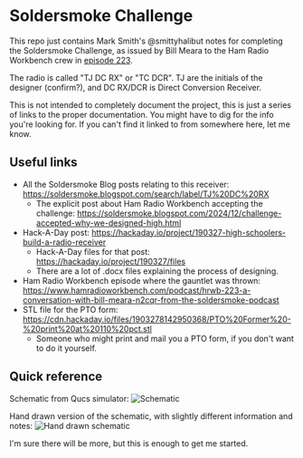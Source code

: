 # Soldersmoke Challenge

This repo just contains Mark Smith's @smittyhalibut notes for completing the Soldersmoke Challenge, as issued by Bill Meara to the Ham Radio Workbench crew in [episode 223](https://www.hamradioworkbench.com/podcast/hrwb-223-a-conversation-with-bill-meara-n2cqr-from-the-soldersmoke-podcast).

The radio is called "TJ DC RX" or "TC DCR".  TJ are the initials of the designer (confirm?), and DC RX/DCR is Direct Conversion Receiver.

This is not intended to completely document the project, this is just a series of links to the proper documentation.  You might have to dig for the info you're looking for.  If you can't find it linked to from somewhere here, let me know.

## Useful links

* All the Soldersmoke Blog posts relating to this receiver: <https://soldersmoke.blogspot.com/search/label/TJ%20DC%20RX>
  * The explicit post about Ham Radio Workbench accepting the challenge: <https://soldersmoke.blogspot.com/2024/12/challenge-accepted-why-we-designed-high.html>
* Hack-A-Day post: <https://hackaday.io/project/190327-high-schoolers-build-a-radio-receiver>
  * Hack-A-Day files for that post: <https://hackaday.io/project/190327/files>
  * There are a lot of .docx files explaining the process of designing.
* Ham Radio Workbench episode where the gauntlet was thrown: <https://www.hamradioworkbench.com/podcast/hrwb-223-a-conversation-with-bill-meara-n2cqr-from-the-soldersmoke-podcast>
* STL file for the PTO form: <https://cdn.hackaday.io/files/1903278142950368/PTO%20Former%20-%20print%20at%20110%20pct.stl>
  * Someone who might print and mail you a PTO form, if you don't want to do it yourself.

## Quick reference

Schematic from Qucs simulator:
![Schematic](https://cdn.hackaday.io/images/7127311708018008593.jpg)

Hand drawn version of the schematic, with slightly different information and notes:
![Hand drawn schematic](https://drive.google.com/drive/folders/1Yk-LbHdPqtp_usHKrnV1OglyHv6Fy0dk)

I'm sure there will be more, but this is enough to get me started.